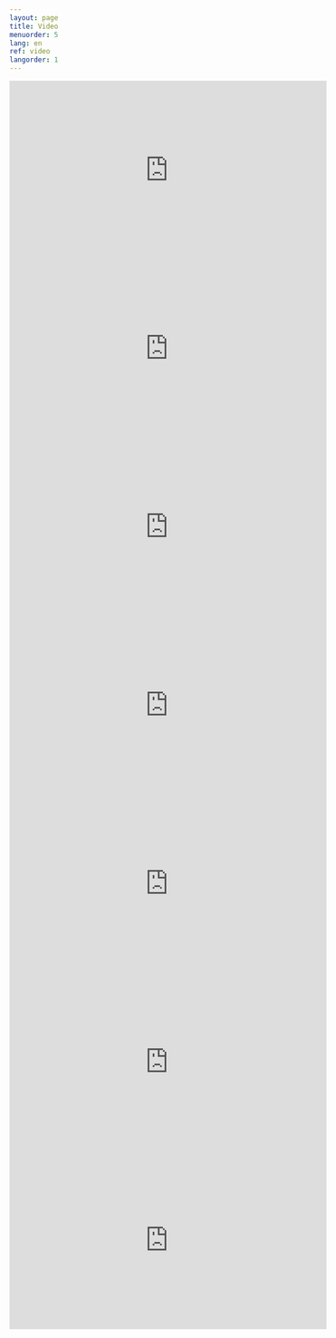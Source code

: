 ```yaml
---
layout: page
title: Video
menuorder: 5
lang: en
ref: video
langorder: 1
---
```



<iframe width="560" height="315" src="https://www.youtube.com/watch?v=8UlqRj4sEu4" frameborder="0" allow="autoplay; encrypted-media" allowfullscreen></iframe>


<iframe width="560" height="315" src="https://www.youtube.com/embed/WBYwaSPVU6Q" frameborder="0" allow="autoplay; encrypted-media" allowfullscreen></iframe>
                                                                                   
<iframe width="560" height="315" src="https://www.youtube.com/embed/_ZtLFWnCNsM" frameborder="0" allow="autoplay; encrypted-media" allowfullscreen></iframe>
                                                                                   
<iframe width="560" height="315" src="https://www.youtube.com/embed/bP1W4AV2d4E" frameborder="0" allow="autoplay; encrypted-media" allowfullscreen></iframe>
                                                                                   
<iframe width="560" height="315" src="https://www.youtube.com/embed/z5yw4U_mb40" frameborder="0" allow="autoplay; encrypted-media" allowfullscreen></iframe>
                                                                                   
<iframe width="560" height="315" src="https://www.youtube.com/embed/JMEwszhwXTQ" frameborder="0" allow="autoplay; encrypted-media" allowfullscreen></iframe>
                                                                                   
<iframe width="560" height="315" src="https://www.youtube.com/embed/Kk1KoTWGO4c" frameborder="0" allow="autoplay; encrypted-media" allowfullscreen></iframe>

